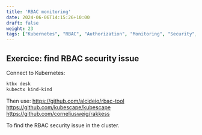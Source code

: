 ```yaml
---
title: 'RBAC monitoring'
date: 2024-06-06T14:15:26+10:00
draft: false
weight: 23
tags: ["Kubernetes", "RBAC", "Authorization", "Monitoring", "Security", "CKA"]
---
```


## Exercice: find RBAC security issue

Connect to Kubernetes:

```bash
ktbx desk
kubectx kind-kind
```

Then use:
https://github.com/alcideio/rbac-tool
https://github.com/kubescape/kubescape
https://github.com/corneliusweig/rakkess

To find the RBAC security issue in the cluster.
